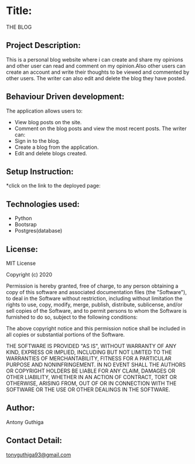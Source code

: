 # Title:

THE BLOG

## Project Description:

This is a personal blog website where i can create and share my opinions and other user can read and comment on my opinion.Also other users can create an account and write their thoughts to be viewed and commented by other users.
The writer can also edit and delete the blog they have posted. 

## Behaviour Driven development:

The  application allows users to:
  * View blog posts on the site.
  * Comment on the blog posts and view the most  recent posts.
The writer can:
  * Sign in to the blog.
  * Create a blog from the application.
  * Edit and delete blogs created.

## Setup Instruction:
*click on the link to the deployed page:

 ## Technologies used:
  * Python
  * Bootsrap
  * Postgres(database)

## License:

MIT License

Copyright (c) 2020 

Permission is hereby granted, free of charge, to any person obtaining a copy of this software and associated documentation files (the "Software"), to deal in the Software without restriction, including without limitation the rights to use, copy, modify, merge, publish, distribute, sublicense, and/or sell copies of the Software, and to permit persons to whom the Software is furnished to do so, subject to the following conditions:

The above copyright notice and this permission notice shall be included in all copies or substantial portions of the Software.

THE SOFTWARE IS PROVIDED "AS IS", WITHOUT WARRANTY OF ANY KIND, EXPRESS OR IMPLIED, INCLUDING BUT NOT LIMITED TO THE WARRANTIES OF MERCHANTABILITY, FITNESS FOR A PARTICULAR PURPOSE AND NONINFRINGEMENT. IN NO EVENT SHALL THE AUTHORS OR COPYRIGHT HOLDERS BE LIABLE FOR ANY CLAIM, DAMAGES OR OTHER LIABILITY, WHETHER IN AN ACTION OF CONTRACT, TORT OR OTHERWISE, ARISING FROM, OUT OF OR IN CONNECTION WITH THE SOFTWARE OR THE USE OR OTHER DEALINGS IN THE SOFTWARE.

## Author:

Antony Guthiga

## Contact Detail:

tonyguthiga93@gmail.com